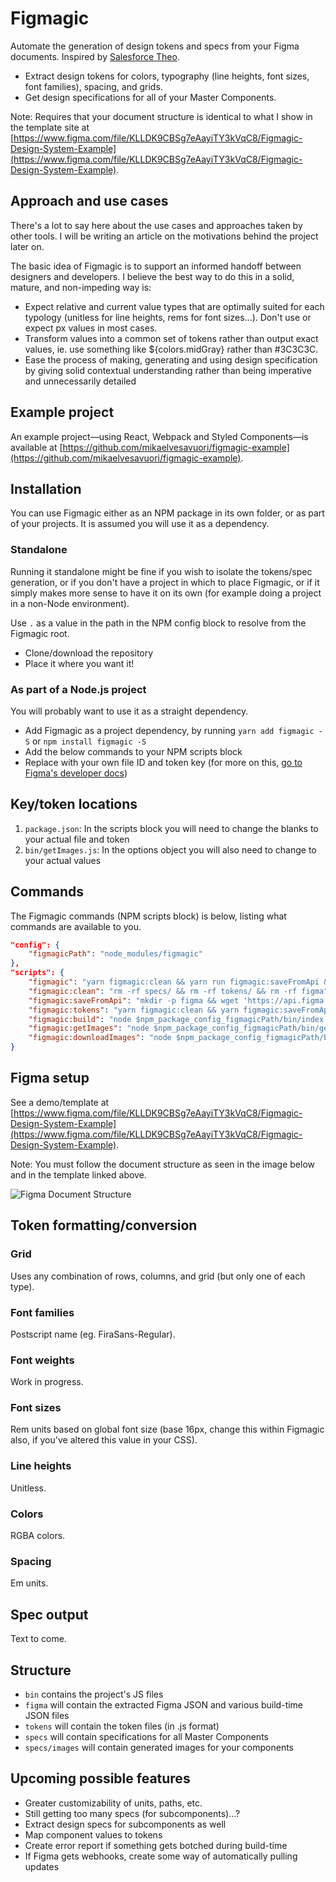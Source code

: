 # Figmagic

Automate the generation of design tokens and specs from your Figma documents. Inspired by [Salesforce Theo](https://github.com/salesforce-ux/theo).

* Extract design tokens for colors, typography (line heights, font sizes, font families), spacing, and grids.
* Get design specifications for all of your Master Components.

Note: Requires that your document structure is identical to what I show in the template site at [https://www.figma.com/file/KLLDK9CBSg7eAayiTY3kVqC8/Figmagic-Design-System-Example](https://www.figma.com/file/KLLDK9CBSg7eAayiTY3kVqC8/Figmagic-Design-System-Example).

## Approach and use cases

There's a lot to say here about the use cases and approaches taken by other tools. I will be writing an article on the motivations behind the project later on.

The basic idea of Figmagic is to support an informed handoff between designers and developers. I believe the best way to do this in a solid, mature, and non-impeding way is:

* Expect relative and current value types that are optimally suited for each typology (unitless for line heights, rems for font sizes...). Don't use or expect px values in most cases.
* Transform values into a common set of tokens rather than output exact values, ie. use something like ${colors.midGray} rather than #3C3C3C.
* Ease the process of making, generating and using design specification by giving solid contextual understanding rather than being imperative and unnecessarily detailed

## Example project

An example project—using React, Webpack and Styled Components—is available at [https://github.com/mikaelvesavuori/figmagic-example](https://github.com/mikaelvesavuori/figmagic-example).

## Installation

You can use Figmagic either as an NPM package in its own folder, or as part of your projects. It is assumed you will use it as a dependency.

### Standalone

Running it standalone might be fine if you wish to isolate the tokens/spec generation, or if you don't have a project in which to place Figmagic, or if it simply makes more sense to have it on its own (for example doing a project in a non-Node environment).

Use `.` as a value in the path in the NPM config block to resolve from the Figmagic root.

* Clone/download the repository
* Place it where you want it!

### As part of a Node.js project

You will probably want to use it as a straight dependency.

* Add Figmagic as a project dependency, by running `yarn add figmagic -S` or `npm install figmagic -S`
* Add the below commands to your NPM scripts block
* Replace with your own file ID and token key (for more on this, [go to Figma's developer docs](https://www.figma.com/developers/docs))

## Key/token locations

1.  `package.json`: In the scripts block you will need to change the blanks to your actual file and token
2.  `bin/getImages.js`: In the options object you will also need to change to your actual values

## Commands

The Figmagic commands (NPM scripts block) is below, listing what commands are available to you.

```json
"config": {
	"figmagicPath": "node_modules/figmagic"
},
"scripts": {
	"figmagic": "yarn figmagic:clean && yarn run figmagic:saveFromApi && yarn figmagic:build && yarn figmagic:getImages && yarn figmagic:downloadImages",
	"figmagic:clean": "rm -rf specs/ && rm -rf tokens/ && rm -rf figma",
	"figmagic:saveFromApi": "mkdir -p figma && wget 'https://api.figma.com/v1/files/{FILE}' --header='X-Figma-Token: {TOKEN}' -O figma/figma.json",
	"figmagic:tokens": "yarn figmagic:clean && yarn figmagic:saveFromApi && yarn figmagic:build",
	"figmagic:build": "node $npm_package_config_figmagicPath/bin/index.js",
	"figmagic:getImages": "node $npm_package_config_figmagicPath/bin/getImages.js",
	"figmagic:downloadImages": "node $npm_package_config_figmagicPath/bin/downloadImages.js"
}
```

## Figma setup

See a demo/template at [https://www.figma.com/file/KLLDK9CBSg7eAayiTY3kVqC8/Figmagic-Design-System-Example](https://www.figma.com/file/KLLDK9CBSg7eAayiTY3kVqC8/Figmagic-Design-System-Example).

Note: You must follow the document structure as seen in the image below and in the template linked above.

![Figma Document Structure](https://user-images.githubusercontent.com/23580994/39321512-8c682a30-4987-11e8-9489-9452fc52f3a8.png)

## Token formatting/conversion

### Grid

Uses any combination of rows, columns, and grid (but only one of each type).

### Font families

Postscript name (eg. FiraSans-Regular).

### Font weights

Work in progress.

### Font sizes

Rem units based on global font size (base 16px, change this within Figmagic also, if you've altered this value in your CSS).

### Line heights

Unitless.

### Colors

RGBA colors.

### Spacing

Em units.

## Spec output

Text to come.

## Structure

* `bin` contains the project's JS files
* `figma` will contain the extracted Figma JSON and various build-time JSON files
* `tokens` will contain the token files (in .js format)
* `specs` will contain specifications for all Master Components
* `specs/images` will contain generated images for your components

## Upcoming possible features

* Greater customizability of units, paths, etc.
* Still getting too many specs (for subcomponents)...?
* Extract design specs for subcomponents as well
* Map component values to tokens
* Create error report if something gets botched during build-time
* If Figma gets webhooks, create some way of automatically pulling updates
